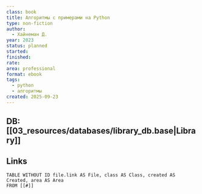```yaml
---
class: book
title: Алгоритмы с примерами на Python
type: non-fiction
author:
  - Хайнеман Д.
year: 2023
status: planned
started:
finished:
rate:
area: professional
format: ebook
tags:
  - python
  - алгоритмы
created: 2025-09-23
---
```

## DB: [[03_resources/databases/library_db.base|Library]]

## Links

```dataview
TABLE WITHOUT ID file.link AS File, class AS Class, created AS Created, area AS Area
FROM [[#]]
````